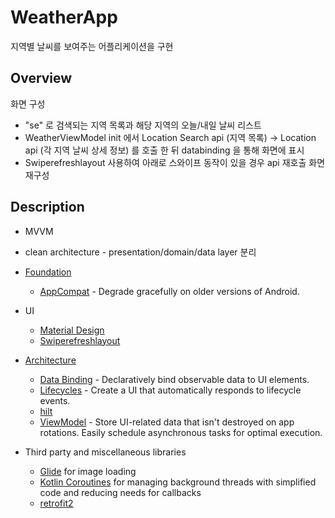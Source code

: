 # WeatherApp

지역별 날씨를 보여주는 어플리케이션을 구현

## Overview
화면 구성

   - "se" 로 검색되는 지역 목록과 해당 지역의 오늘/내일 날씨 리스트 
   - WeatherViewModel init 에서 Location Search api (지역 목록) -> Location api (각 지역 날씨 상세 정보) 를 호출 한 뒤 databinding 을 통해 화면에 표시 
   - Swiperefreshlayout 사용하여 아래로 스와이프 동작이 있을 경우 api 재호출 화면 재구성 


## Description

- MVVM 
- clean architecture - presentation/domain/data layer 분리

- [Foundation](https://developer.android.com/jetpack/components) 

  - [AppCompat](https://developer.android.com/topic/libraries/support-library/packages#v7-appcompat) - Degrade gracefully on older versions of Android.

- UI
  - [Material Design](https://material.io/develop/android)
  - [Swiperefreshlayout](https://developer.android.com/jetpack/androidx/releases/swiperefreshlayout?hl=ko)
  
- [Architecture](https://developer.android.com/jetpack/arch/)

  - [Data Binding](https://developer.android.com/topic/libraries/data-binding/) - Declaratively bind observable data to UI elements.
  - [Lifecycles](https://developer.android.com/topic/libraries/architecture/lifecycle) - Create a UI that automatically responds to lifecycle events.
  - [hilt](https://developer.android.com/jetpack/androidx/releases/hilt) 
  - [ViewModel](https://developer.android.com/topic/libraries/architecture/viewmodel) - Store UI-related data that isn't destroyed on app rotations. Easily schedule asynchronous tasks for optimal execution.
  
- Third party and miscellaneous libraries

  - [Glide](https://bumptech.github.io/glide/) for image loading
  - [Kotlin Coroutines](https://kotlinlang.org/docs/reference/coroutines-overview.html) for managing background threads with simplified code and reducing needs for callbacks
  - [retrofit2](https://square.github.io/retrofit/) 

